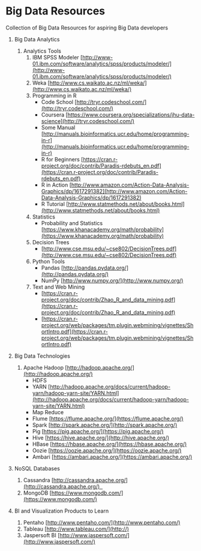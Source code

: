 # Big Data Resources
Collection of Big Data Resources for aspiring Big Data developers

1. Big Data Analytics
	1. Analytics Tools
		1. IBM SPSS Modeler
		[http://www-01.ibm.com/software/analytics/spss/products/modeler/](http://www-01.ibm.com/software/analytics/spss/products/modeler/) 
		2. Weka [http://www.cs.waikato.ac.nz/ml/weka/](http://www.cs.waikato.ac.nz/ml/weka/)
		3. Programming in R
			* Code School [http://tryr.codeschool.com/](http://tryr.codeschool.com/)
			* Coursera [https://www.coursera.org/specializations/jhu-data-science](http://tryr.codeschool.com/)
			* Some Manual [http://manuals.bioinformatics.ucr.edu/home/programming-in-r](http://manuals.bioinformatics.ucr.edu/home/programming-in-r)
			* R for Beginners [https://cran.r-project.org/doc/contrib/Paradis-rdebuts_en.pdf](https://cran.r-project.org/doc/contrib/Paradis-rdebuts_en.pdf)
			* R in Action [http://www.amazon.com/Action-Data-Analysis-Graphics/dp/1617291382](http://www.amazon.com/Action-Data-Analysis-Graphics/dp/1617291382)
			* R Tutorial [http://www.statmethods.net/about/books.html](http://www.statmethods.net/about/books.html)
		4. Statistics
			* Probability and Statistics [https://www.khanacademy.org/math/probability](https://www.khanacademy.org/math/probability)
		5. Decision Trees
			* [http://www.cse.msu.edu/~cse802/DecisionTrees.pdf](http://www.cse.msu.edu/~cse802/DecisionTrees.pdf)
		6. Python Tools
			* Pandas [http://pandas.pydata.org/](http://pandas.pydata.org/)
			* NumPy [http://www.numpy.org/](http://www.numpy.org/)
		7. Text and Web Mining
			* [https://cran.r-project.org/doc/contrib/Zhao_R_and_data_mining.pdf](https://cran.r-project.org/doc/contrib/Zhao_R_and_data_mining.pdf)
			* [https://cran.r-project.org/web/packages/tm.plugin.webmining/vignettes/ShortIntro.pdf](https://cran.r-project.org/web/packages/tm.plugin.webmining/vignettes/ShortIntro.pdf)
		
			
2. Big Data Technologies
	1. Apache Hadoop [http://hadoop.apache.org/](http://hadoop.apache.org/)
		* HDFS
		* YARN [http://hadoop.apache.org/docs/current/hadoop-yarn/hadoop-yarn-site/YARN.html](http://hadoop.apache.org/docs/current/hadoop-yarn/hadoop-yarn-site/YARN.html)
		* Map Reduce
		* Flume [https://flume.apache.org/](https://flume.apache.org/)
		* Spark [http://spark.apache.org/](http://spark.apache.org/)
		* Pig [https://pig.apache.org/](https://pig.apache.org/)
		* Hive [https://hive.apache.org/](http://hive.apache.org/)
		* HBase [https://hbase.apache.org/](https://hbase.apache.org/)
		* Oozie [https://oozie.apache.org/](https://oozie.apache.org/)
		* Ambari [https://ambari.apache.org/](https://ambari.apache.org/)
		
3. NoSQL Databases 
	1. Cassandra [http://cassandra.apache.org/](http://cassandra.apache.org/)  
	2. MongoDB [https://www.mongodb.com/](https://www.mongodb.com/)

4. BI and Visualization Products to Learn
	1. Pentaho [http://www.pentaho.com/](http://www.pentaho.com/)
	2. Tableau [http://www.tableau.com/](http://)
	3. Jaspersoft BI [http://www.jaspersoft.com/](http://www.jaspersoft.com/)
			